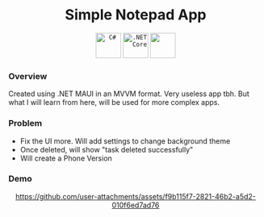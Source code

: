 <div align="center">

# Simple Notepad App

    
</div>

<div align="center">
	<code><img width="50" src="https://user-images.githubusercontent.com/25181517/121405384-444d7300-c95d-11eb-959f-913020d3bf90.png" alt="C#" title="C#"/></code>
	<code><img width="50" src="https://user-images.githubusercontent.com/25181517/121405754-b4f48f80-c95d-11eb-8893-fc325bde617f.png" alt=".NET Core" title=".NET Core"/></code>
  <code><img width=50 src=https://github.com/user-attachments/assets/c3760a22-1c75-440c-bf23-8eff5c7c1fa1 /></code>
  
</div>

### Overview

Created using .NET MAUI in an MVVM format. Very useless app tbh. But what I will learn from here, will be used for more complex apps.



### Problem

* Fix the UI more. Will add settings to change background theme
* Once deleted, will show "task deleted successfully"
* Will create a Phone Version



### Demo

<div align="center">





https://github.com/user-attachments/assets/f9b115f7-2821-46b2-a5d2-010f6ed7ad76



    
</div>



